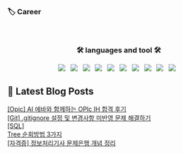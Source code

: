 
<h3 align="left">  🏷️ Career  </h3>
<h5 align="left"> 

  
<br/>
<h3 align="center"><b>🛠 languages and tool 🛠</b></h3>
<p align="center">
  <img src="https://img.shields.io/badge/Swift-E34F26?style=flat-square&logo=Swift&logoColor=white"/></a> &nbsp
<img src="https://img.shields.io/badge/HTML5-E34F26?style=flat-square&logo=HTML5&logoColor=white"/></a> &nbsp
<img src="https://img.shields.io/badge/JavaScript-F7DF1E?style=flat-square&logo=JavaScript&logoColor=white"/></a> &nbsp
<img src="https://img.shields.io/badge/Node.js-339933?style=flat-square&logo=Node.js&logoColor=white"/></a> &nbsp
 <img src="https://img.shields.io/badge/Dart-0175C2?style=flat&logo=Dart&logoColor=white"/></a> &nbsp
     <img src="https://img.shields.io/badge/Flutter-02569B?style=flat&logo=Flutter&logoColor=white"/></a> &nbsp
      <img src="https://img.shields.io/badge/C++-00599C?style=flat&logo=C++&logoColor=white"/></a> &nbsp
        <img src="https://img.shields.io/badge/C-A8B9CC?style=flat&logo=C&logoColor=white"/></a> &nbsp
        <img src="https://img.shields.io/badge/CSS3-1572B6?style=flat-square&logo=CSS3&logoColor=white"/></a> &nbsp
        <img src="https://img.shields.io/badge/Python-3776AB?style=flat-square&logo=Python&logoColor=white"/></a> &nbsp
          
        
   
  
</p>


## 📕 Latest Blog Posts

<a href="https://thisissolmi.tistory.com/152">[Opic] AI 에바와 함께하는 OPIc IH 합격 후기</a></br><a href="https://thisissolmi.tistory.com/151">[Git] .gitignore 설정 및 변경사항 미반영 문제 해결하기</a></br><a href="https://thisissolmi.tistory.com/149">[SQL]</a></br><a href="https://thisissolmi.tistory.com/148">Tree 순회방법 3가지</a></br><a href="https://thisissolmi.tistory.com/147">[자격증] 정보처리기사 문제은행 개념 정리</a></br>